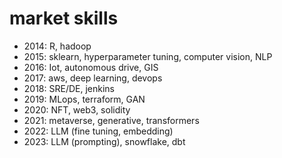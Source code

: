 # market skills

* 2014: R, hadoop
* 2015: sklearn, hyperparameter tuning, computer vision, NLP
* 2016: Iot, autonomous drive, GIS
* 2017: aws, deep learning, devops
* 2018: SRE/DE, jenkins
* 2019: MLops, terraform, GAN
* 2020: NFT, web3, solidity
* 2021: metaverse, generative, transformers
* 2022: LLM (fine tuning, embedding)
* 2023: LLM (prompting), snowflake, dbt
